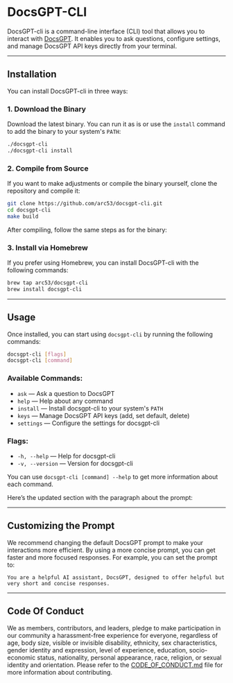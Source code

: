 # DocsGPT-CLI

DocsGPT-cli is a command-line interface (CLI) tool that allows you to interact with [DocsGPT](https://github.com/arc53/DocsGPT). It enables you to ask questions, configure settings, and manage DocsGPT API keys directly from your terminal.

---

## Installation

You can install DocsGPT-cli in three ways:

### 1. Download the Binary

Download the latest binary. You can run it as is or use the `install` command to add the binary to your system's `PATH`:

```bash
./docsgpt-cli
./docsgpt-cli install
```

### 2. Compile from Source

If you want to make adjustments or compile the binary yourself, clone the repository and compile it:

```bash
git clone https://github.com/arc53/docsgpt-cli.git
cd docsgpt-cli
make build
```

After compiling, follow the same steps as for the binary:

### 3. Install via Homebrew

If you prefer using Homebrew, you can install DocsGPT-cli with the following commands:

```bash
brew tap arc53/docsgpt-cli
brew install docsgpt-cli
```

---

## Usage

Once installed, you can start using `docsgpt-cli` by running the following commands:

```bash
docsgpt-cli [flags]
docsgpt-cli [command]
```

### Available Commands:

- `ask` — Ask a question to DocsGPT
- `help` — Help about any command
- `install` — Install docsgpt-cli to your system's `PATH`
- `keys` — Manage DocsGPT API keys (add, set default, delete)
- `settings` — Configure the settings for docsgpt-cli

### Flags:

- `-h, --help` — Help for docsgpt-cli
- `-v, --version` — Version for docsgpt-cli

You can use `docsgpt-cli [command] --help` to get more information about each command.

Here’s the updated section with the paragraph about the prompt:

---

## Customizing the Prompt

We recommend changing the default DocsGPT prompt to make your interactions more efficient. By using a more concise prompt, you can get faster and more focused responses. For example, you can set the prompt to:

```
You are a helpful AI assistant, DocsGPT, designed to offer helpful but very short and concise responses.
```

---

## Code Of Conduct

We as members, contributors, and leaders, pledge to make participation in our community a harassment-free experience for everyone, regardless of age, body size, visible or invisible disability, ethnicity, sex characteristics, gender identity and expression, level of experience, education, socio-economic status, nationality, personal appearance, race, religion, or sexual identity and orientation. Please refer to the [CODE_OF_CONDUCT.md](CODE_OF_CONDUCT.md) file for more information about contributing.
